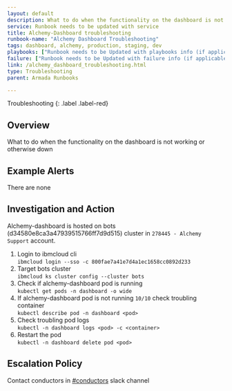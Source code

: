```yaml
---
layout: default
description: What to do when the functionality on the dashboard is not working or otherwise down
service: Runbook needs to be updated with service
title: Alchemy-Dashboard troubleshooting
runbook-name: "Alchemy Dashboard Troubleshooting"
tags: dashboard, alchemy, production, staging, dev
playbooks: ["Runbook needs to be Updated with playbooks info (if applicable)"]
failure: ["Runbook needs to be Updated with failure info (if applicable)"]
link: /alchemy_dashboard_troubleshooting.html
type: Troubleshooting
parent: Armada Runbooks

---
```


Troubleshooting
{: .label .label-red}

## Overview

What to do when the functionality on the dashboard is not working or otherwise down

## Example Alerts

There are none

## Investigation and Action

Alchemy-dashboard is hosted on bots (d34580e8ca3a47939515766ff7d9d515) cluster in `278445 - Alchemy Support` account.

1. Login to ibmcloud cli  
   `ibmcloud login --sso -c 800fae7a41e7d4a1ec1658cc0892d233`
1. Target bots cluster  
   `ibmcloud ks cluster config --cluster bots`
1. Check if alchemy-dashboard pod is running  
   `kubectl get pods -n dashboard -o wide`
1. If alchemy-dashboard pod is not running `10/10` check troubling container  
   `kubectl describe pod -n dashboard <pod>`
1. Check troubling pod logs  
   `kubectl -n dashboard logs <pod> -c <container>`
1. Restart the pod  
   `kubectl -n dashboard delete pod <pod>`

## Escalation Policy

Contact conductors in [#conductors](https://ibm-argonauts.slack.com/messages/C54H08JSK) slack channel
